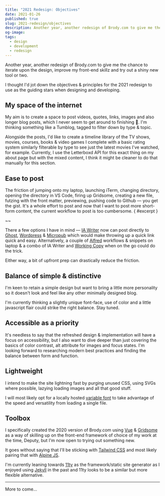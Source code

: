 ```yaml
---
title: "2021 Redesign: Objectives"
date: 2021-01-26
published: true
slug: 2021-redesign/objectives
description: Another year, another redesign of Brody.com to give me the chance to iterate upon the design, improve my front-end skillz and try out a shiny new tool or two.
og-image:
tags:
  - design
  - development
  - redesign
---
```


Another year, another redesign of Brody.com to give me the chance to iterate upon the design, improve my front-end skillz and try out a shiny new tool or two.

I thought I'd jot down the objectives & principles for the 2021 redesign to use as the guiding stars when designing and developing.

## My space of the internet

My aim is to create a space to post videos, quotes, links, images and also longer blog posts, which I never seem to get around to finishing 😬. I'm thinking something like a Tumblog, tagged to filter down by type & topic.

Alongside the posts, I'd like to create a timeline library of the TV shows, movies, courses, books & video games I complete with a basic rating system similarly filterable by type to see just the latest movies I've watched, for example. Currently, I use the Letterboxd API for this exact thing on my about page but with the mixed content, I think it might be cleaner to do that manually for this section.

## Ease to post

The friction of jumping onto my laptop, launching iTerm, changing directory, opening the directory in VS Code, firing up Gridsome, creating a new file, futzing with the front matter, previewing, pushing code to Github — you get the gist. It's a whole effort to post and now that I want to post more short-form content, the current workflow to post is too cumbersome. { #excerpt }

~~

There a few options I have in mind — [IA Writer](https://ia.net/writer) now can post directly to [Ghost](https://ghost.org/docs/jamstack/), [Wordpress](https://www.smashingmagazine.com/2018/10/headless-wordpress-decoupled/) & [Micropub](https://indieweb.org/Micropub) which would make throwing up a quick link quick and easy. Alternatively, a couple of [Alfred](https://www.alfredapp.com/) workflows & snippets on laptop & a combo of IA Writer and [Working Copy](https://workingcopy.app/) when on the go could do the trick.

Either way, a bit of upfront prep can drastically reduce the friction.

## Balance of simple & distinctive

I'm keen to retain a simple design but want to bring a little more personality so it doesn't look and feel like any other minimally designed blog.

I'm currently thinking a slightly unique font-face, use of color and a little javascript flair could strike the right balance. Stay tuned.

## Accessible as a priority

It's needless to say that the refreshed design & implementation will have a focus on accessibility, but I also want to dive deeper than just covering the basics of color contrast, alt attribute for images and focus states. I'm looking forward to researching modern best practices and finding the balance between form and function.

## Lightweight

I intend to make the site lightning fast by purging unused CSS, using SVGs where possible, lazying loading images and all that good stuff.

I will most likely opt for a locally hosted [variable font](https://v-fonts.com/) to take advantage of the speed and versatility from loading a single file.

## Toolbox

I specifically created the 2020 version of Brody.com using [Vue](https://vuejs.org/) & [Gridsome](https://gridsome.org/) as a way of skilling up on the front-end framework of choice of my work at the time, Deputy, but I'm now open to trying out something new.

It goes without saying that I'll be sticking with [Tailwind CSS](https://tailwindcss.com/) and most likely pairing that with [Alpine JS](https://github.com/alpinejs/alpine).

I'm currently leaning towards [11ty](https://www.11ty.dev/) as the framework/static site generator as I enjoyed using [Jekyll](https://jekyllrb.com/) in the past and 11ty looks to be a similar but more flexible alternative.

---

More to come...
